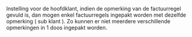 Instelling voor de hoofdklant, indien de opmerking van de factuurregel gevuld is, dan mogen enkel factuurregels ingepakt worden met dezelfde opmerking ( sub klant ). Zo kunnen er niet meerdere verschillende opmerkingen in 1 doos ingepakt worden.